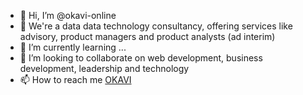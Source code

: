 - 👋 Hi, I’m @okavi-online
- 👀 We're a data data technology consultancy, offering services like advisory, product managers and product analysts (ad interim)
- 🌱 I’m currently learning ...
- 💞️ I’m looking to collaborate on web development, business development, leadership and technology
- 📫 How to reach me [OKAVI](https://okavi.eu/)

<!---
okavi-online/okavi-online is a ✨ special ✨ repository because its `README.md` (this file) appears on your GitHub profile.
You can click the Preview link to take a look at your changes.
--->
